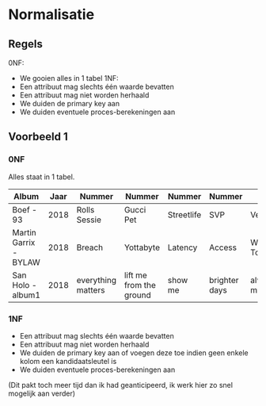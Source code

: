 # Normalisatie
## Regels
0NF:
- We gooien alles in 1 tabel
1NF:
- Een attribuut mag slechts één waarde bevatten
- Een attribuut mag niet worden herhaald
- We duiden de primary key aan
- We duiden eventuele proces-berekeningen aan
## Voorbeeld 1
### 0NF
Alles staat in 1 tabel.

| Album                 | Jaar | Nummer             | Nummer                  | Nummer     | Nummer        | Nummer               | Nummer          |
|-----------------------|------|--------------------|-------------------------|------------|---------------|----------------------|-----------------|
| Boef - 93             | 2018 | Rolls Sessie       | Gucci Pet               | Streetlife | SVP           | Vergrootglas         | Sofiane         |
| Martin Garrix - BYLAW | 2018 | Breach             | Yottabyte               | Latency    | Access        | Waiting For Tomorrow |                 |
| San Holo - album1     | 2018 | everything matters | lift me from the ground | show me    | brighter days | always on my mind    | go back in time |

### 1NF
- Een attribuut mag slechts één waarde bevatten
- Een attribuut mag niet worden herhaald
- We duiden de primary key aan of voegen deze toe indien geen enkele kolom een kandidaatsleutel is
- We duiden eventuele proces-berekeningen aan

(Dit pakt toch meer tijd dan ik had geanticipeerd, ik werk hier zo snel mogelijk aan verder)
